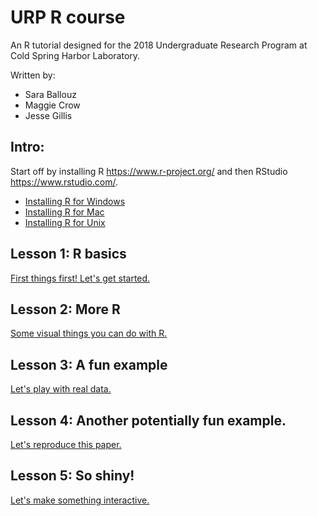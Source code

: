 # URP R course

An R tutorial designed for the 2018 Undergraduate Research Program at Cold Spring Harbor Laboratory.

Written by: 
- Sara Ballouz
- Maggie Crow 
- Jesse Gillis

## Intro: 
Start off by installing R https://www.r-project.org/ and then RStudio https://www.rstudio.com/.
- [Installing R for Windows](/intro/installwindows.md)
- [Installing R for Mac](/intro/installmac.md)
- [Installing R for Unix](/intro/installunix.md)

## Lesson 1: R basics 
[First things first! Let's get started.](/lessons/lesson1.md)   

## Lesson 2: More R 
[Some visual things you can do with R.](/lessons/lesson2.md)

## Lesson 3: A fun example 
[Let's play with real data.](/lessons/lesson3.md)

## Lesson 4: Another potentially fun example.
[Let's reproduce this paper.](/lessons/lesson4.md)

## Lesson 5: So shiny!
[Let's make something interactive.](/lessons/lesson5.md)
